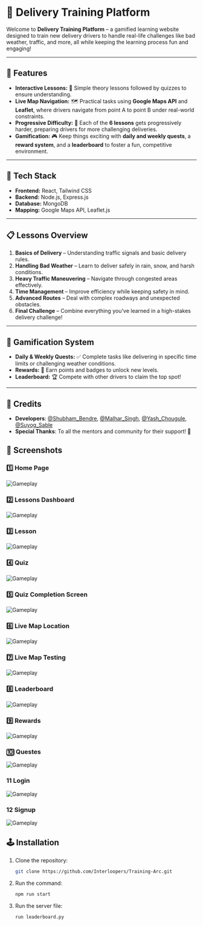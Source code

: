 # 🚚 Delivery Training Platform

Welcome to **Delivery Training Platform** – a gamified learning website designed to train new delivery drivers to handle real-life challenges like bad weather, traffic, and more, all while keeping the learning process fun and engaging! 

---

## 🌟 Features

- **Interactive Lessons:** 📘 Simple theory lessons followed by quizzes to ensure understanding.
- **Live Map Navigation:** 🗺️ Practical tasks using **Google Maps API** and **Leaflet**, where drivers navigate from point A to point B under real-world constraints.
- **Progressive Difficulty:** 🚦 Each of the **6 lessons** gets progressively harder, preparing drivers for more challenging deliveries.
- **Gamification:** 🎮 Keep things exciting with **daily and weekly quests**, a **reward system**, and a **leaderboard** to foster a fun, competitive environment.
  
---

## 🚀 Tech Stack

- **Frontend:** React, Tailwind CSS
- **Backend:** Node.js, Express.js
- **Database:** MongoDB
- **Mapping:** Google Maps API, Leaflet.js

---

## 📋 Lessons Overview

1. **Basics of Delivery** – Understanding traffic signals and basic delivery rules.
2. **Handling Bad Weather** – Learn to deliver safely in rain, snow, and harsh conditions.
3. **Heavy Traffic Maneuvering** – Navigate through congested areas effectively.
4. **Time Management** – Improve efficiency while keeping safety in mind.
5. **Advanced Routes** – Deal with complex roadways and unexpected obstacles.
6. **Final Challenge** – Combine everything you've learned in a high-stakes delivery challenge!

---

## 🎯 Gamification System

- **Daily & Weekly Quests:** ✅ Complete tasks like delivering in specific time limits or challenging weather conditions.
- **Rewards:** 🎁 Earn points and badges to unlock new levels.
- **Leaderboard:** 🏆 Compete with other drivers to claim the top spot!

---

## 📜 **Credits**  
- **Developers**: [@Shubham_Bendre](https://github.com/Shubham-Bendre), [@Malhar_Singh](https://github.com/Malhar2400), [@Yash_Chougule](https://github.com/YxASH), [@Suyog_Sable](https://github.com/Suyog_Sable)  
- **Special Thanks**: To all the mentors and community for their support! 🎉

## 📸 **Screenshots**  

### 1️⃣ Home Page
![Gameplay](./screenshots/opening_pg.png)  
### 2️⃣ Lessons Dashboard
![Gameplay](./screenshots/lesson_overview.png)  
### 3️⃣ Lesson
![Gameplay](./screenshots/lesson.png)  
### 4️⃣ Quiz
![Gameplay](./screenshots/quiz.png)  
### 5️⃣ Quiz Completion Screen
![Gameplay](./screenshots/quiz_complete.png)  
### 6️⃣ Live Map Location
![Gameplay](./screenshots/live_location.png)  
### 7️⃣ Live Map Testing
![Gameplay](./screenshots/location_testing.png)
### 8️⃣ Leaderboard
![Gameplay](./screenshots/leaderboard.png)
### 9️⃣ Rewards
![Gameplay](./screenshots/reward.png)
### 🔟 Questes
![Gameplay](./screenshots/quest.png)
### 11 Login
![Gameplay](./screenshots/location_testing.png)
### 12 Signup
![Gameplay](./screenshots/location_testing.png)

## 🕹️ **Installation**  
1. Clone the repository:  
   ```bash
   git clone https://github.com/Interloopers/Training-Arc.git

2. Run the command:
   ```bash
   npm run start

3. Run the server file:
   ```bash
   run leaderboard.py
